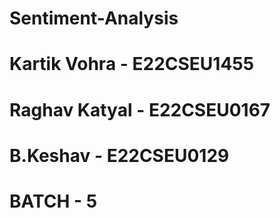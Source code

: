 # Sentiment-Analysis
# Kartik Vohra - E22CSEU1455
# Raghav Katyal - E22CSEU0167
# B.Keshav - E22CSEU0129
# BATCH - 5
